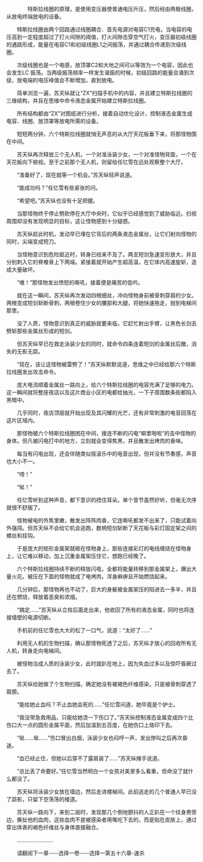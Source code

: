 <div class="read-content j_readContent" id="">
                <p>　　　　特斯拉线圈的原理，是使用变压器使普通电压升压，然后经由两极线圈，从放电终端放电的设备。<p>　　特斯拉线圈由两个回路通过线圈耦合．首先电源对电容C1充电，当电容的电压高到一定程度超过了打火间隙的阈值，打火间隙击穿空气打火，变压器初级线圈的通路形成，能量在电容C1和初级线圈L1之间振荡，并通过耦合传递到次级线圈。<p>　　次级线圈也是一个电感，放顶罩C2和大地之间可以等效为一个电容，因此也会发生LC 振荡。当两级振荡频率一样发生谐振的时候，初级回路的能量会涌到次级，放电端的电压峰值会不断增加，直到放电。<p>　　简单浏览一遍，苏天纵就让“ZX”扫描手机中的内容，并且建立特斯拉线圈的三维结构，并且在思维中命令液态金属开始建立特斯拉线圈。<p>　　所有结构都由“ZX”对图纸进行分析，接着自动优化设计，控制液态金属生成电容、线圈、放顶罩等放电所需的设备。<p>　　短短两分钟，六个特斯拉线圈就悄无声息的从大厅天花板垂下来，将那怪物围在中间。<p>　　苏天纵再次释放三个无人机，一个对准泳装少女，一个对准怪物背面，一个在天花板向下俯视。至于之前那个无人机，则留给任忆雪在远处观察整个大厅。<p>　　“准备好了，现在就等一个机会。”苏天纵轻声说道。<p>　　“能成功吗？”任忆雪有些紧张的问。<p>　　“希望吧。”苏天纵也没有十足把握。<p>　　当那怪物终于停止劈砍停在大厅中央时，它似乎已经感觉到了威胁临近。扫视周围却没有发现明显的目标，这让怪物感到十分疑惑。<p>　　苏天纵趁此时机，发动早已埋在它背后的两条液态金属丝，让它们射向怪物的同时，尖端变成短刀。<p>　　当怪物意识到危险抵近时，转身已经来不及了。两支短剑急速变形放大，并且分别刺入它的脊椎骨上下两端。紧接着就开始产生超高温，在它体内高速旋斩，造成大量破坏。<p>　　“嗷！”那怪物发出愤怒的嘶吼，接着便是痛苦的低吟。<p>　　就在这一瞬间，苏天纵再次发动四根细丝，冲向怪物身前被骨刺穿肩的少女。两根变成短剑斩断骨刺，两根卷住少女的腰部和大腿，将她快速拖走，抛到电梯间那里。<p>　　没了人质，怪物意识到真正的威胁就要来临，它赶忙射出手臂，让黑色长剑去劈斩那些金属丝形成的短剑。<p>　　但苏天纵早已在救走泳装少女的同时，就命令四条连着短剑的金属丝后撤，消失的无影无踪。<p>　　“现在，该让这怪物被雷劈了！”苏天纵默默说道，思维之中已经给那六个特斯拉线圈发出攻击命令。<p>　　庞大电流顺着金属丝一路向上，给六个特斯拉线圈的电容充满了足够的电力。这一瞬间就将整座夜店以及这片商业小区的电都给抽光，一下子周围数条街都陷入黑暗中。<p>　　几乎同时，夜店顶层就开始出现及其闪耀的光芒，还有非常刺激的电音回荡在这片区域内。<p>　　那怪物被六个特斯拉线圈困在中间，接连不断的闪电“噼里啪啦”的击中怪物的身体。但凡被闪电打中的地方，立刻就会变得焦黑，并且散发出烤肉的香味。<p>　　每当有闪电出现，还会伴随类似摇滚乐中的电音出现，但并没有节奏感，声音也大小不一。<p>　　“嗙！”<p>　　“呲！”<p>　　任忆雪听到这种声音，都下意识的捂住耳朵。单个音节虽然好听，但毫无次序就很不舒服了。<p>　　怪物被电的外焦里嫩，散发出阵阵肉香，它连嘶吼都发不出来了，只能试着向外强闯。但苏天纵不会给它机会逃跑，数柄短剑斩断了天花板与彩灯固定架之间的螺丝和挂钩。<p>　　于是庞大的矩形金属架就砸在怪物身上，那些连接彩灯的电线缠绕在怪物身上，让它难以移动，加上沉重金属架压住它，想跑已经晚了。<p>　　六个特斯拉线圈持续不断的释放闪电，全都将能量转移到那金属架上，爆出大量火花。被压在下面的怪物就成了电烤肉，浑身麻痹且开始燃烧起来。<p>　　几分钟后，那怪物再也不动了，巨大的身躯被金属架压的陷进去一多半，并且还在燃烧，释放着恶臭和浓烟。<p>　　“搞定……”苏天纵从立柱后面走出来，他收回了所有的液态金属，同时也将连接墙壁的电源切断。<p>　　手机前的任忆雪也大大的松了一口气，说道：“太好了……”<p>　　利用无人机的生物扫描，确认那怪物死透了之后，苏天纵才放心的回收所有无人机，转身走向电梯间。<p>　　被怪物当成人质的泳装少女，此时就趴在地上，因为失血过多以及惊吓昏厥过去了。<p>　　苏天纵给她做了个生物扫描，确定她没有被褐色纤维感染，只是被骨刺穿透了肩膀。<p>　　“能给她止血吗？不止血她会死的……”任忆雪问道，她毕竟是个护士。<p>　　“我没带急救用品，只能给她烫一下伤口了。”苏天纵控制液态金属变成四个比伤口大一点的圆形金属平面，然后加温到五百度，在她伤口上烙印下去。<p>　　“呲……呲……”伤口冒出白烟，泳装少女也闷哼一声，发出惨叫之后再次昏迷。<p>　　“血已经止住，但她以后穿不了露肩装了……”苏天纵摊手说道。<p>　　“总比丢了命要好。”任忆雪当然明白一个女孩对美里多么看重，但命没了就什么都没了。<p>　　苏天纵将泳装少女放在墙边，然后走进楼梯间。此前逃走的几个普通人早已没了踪影，只留下空荡荡的楼道。<p>　　苏天纵一路向下，来到二层时，发现那几个倒地颤抖的人正趴在一个纹身男旁边，撕扯他的血肉，这些血肉不是被感染者用嘴吃下去的，而是贴在皮肤上，通过穿出体表的褐色纤维丝与身体直接融合。<p>　　……………………<p>　　请翻阅下一章----选择一卷----选择一第五十六章-速杀<p> 
            </div>